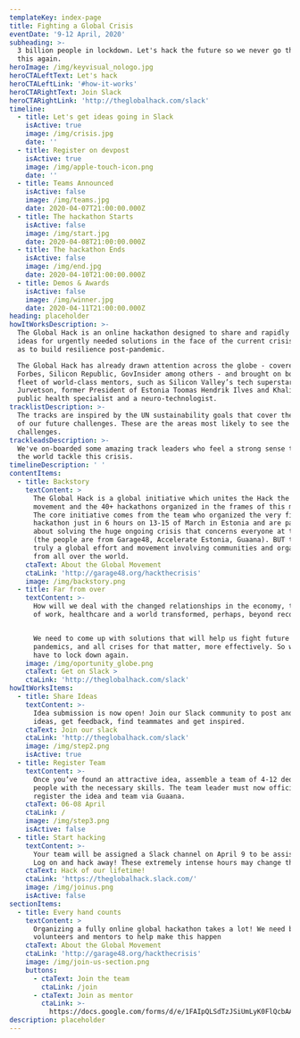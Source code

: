 ```yaml
---
templateKey: index-page
title: Fighting a Global Crisis
eventDate: '9-12 April, 2020'
subheading: >-
  3 billion people in lockdown. Let's hack the future so we never go through
  this again. 
heroImage: /img/keyvisual_nologo.jpg
heroCTALeftText: Let's hack
heroCTALeftLink: '#how-it-works'
heroCTARightText: Join Slack
heroCTARightLink: 'http://theglobalhack.com/slack'
timeline:
  - title: Let's get ideas going in Slack
    isActive: true
    image: /img/crisis.jpg
    date: ''
  - title: Register on devpost
    isActive: true
    image: /img/apple-touch-icon.png
    date: ''
  - title: Teams Announced
    isActive: false
    image: /img/teams.jpg
    date: 2020-04-07T21:00:00.000Z
  - title: The hackathon Starts
    isActive: false
    image: /img/start.jpg
    date: 2020-04-08T21:00:00.000Z
  - title: The hackathon Ends
    isActive: false
    image: /img/end.jpg
    date: 2020-04-10T21:00:00.000Z
  - title: Demos & Awards
    isActive: false
    image: /img/winner.jpg
    date: 2020-04-11T21:00:00.000Z
heading: placeholder
howItWorksDescription: >-
  The Global Hack is an online hackathon designed to share and rapidly develop
  ideas for urgently needed solutions in the face of the current crisis, as well
  as to build resilience post-pandemic.

  The Global Hack has already drawn attention across the globe - covered by
  Forbes, Silicon Republic, GovInsider among others - and brought on board a
  fleet of world-class mentors, such as Silicon Valley’s tech superstar Steve
  Jurvetson, former President of Estonia Toomas Hendrik Ilves and Khaliya,
  public health specialist and a neuro-technologist. 
tracklistDescription: >-
  The tracks are inspired by the UN sustainability goals that cover the majority
  of our future challenges. These are the areas most likely to see the biggest
  challenges. 
trackleadsDescription: >-
  We've on-boarded some amazing track leaders who feel a strong sense to help
  the world tackle this crisis.
timelineDescription: ' '
contentItems:
  - title: Backstory
    textContent: >
      The Global Hack is a global initiative which unites the Hack the Crisis
      movement and the 40+ hackathons organized in the frames of this movement.
      The core initiative comes from the team who organized the very first
      hackathon just in 6 hours on 13-15 of March in Estonia and are passionate
      about solving the huge ongoing crisis that concerns everyone at the moment
      (the people are from Garage48, Accelerate Estonia, Guaana). BUT this is
      truly a global effort and movement involving communities and organizers
      from all over the world. 
    ctaText: About the Global Movement
    ctaLink: 'http://garage48.org/hackthecrisis'
    image: /img/backstory.png
  - title: Far from over
    textContent: >-
      How will we deal with the changed relationships in the economy, the future
      of work, healthcare and a world transformed, perhaps, beyond recognition? 


      We need to come up with solutions that will help us fight future
      pandemics, and all crises for that matter, more effectively. So we never
      have to lock down again.
    image: /img/oportunity_globe.png
    ctaText: Get on Slack >
    ctaLink: 'http://theglobalhack.com/slack'
howItWorksItems:
  - title: Share Ideas
    textContent: >-
      Idea submission is now open! Join our Slack community to post and discuss
      ideas, get feedback, find teammates and get inspired.
    ctaText: Join our slack
    ctaLink: 'http://theglobalhack.com/slack'
    image: /img/step2.png
    isActive: true
  - title: Register Team
    textContent: >-
      Once you’ve found an attractive idea, assemble a team of 4-12 dedicated
      people with the necessary skills. The team leader must now officially
      register the idea and team via Guaana.
    ctaText: 06-08 April
    ctaLink: /
    image: /img/step3.png
    isActive: false
  - title: Start hacking
    textContent: >-
      Your team will be assigned a Slack channel on April 9 to be assisted via.
      Log on and hack away! These extremely intense hours may change the world!
    ctaText: Hack of our lifetime!
    ctaLink: 'https://theglobalhack.slack.com/'
    image: /img/joinus.png
    isActive: false
sectionItems:
  - title: Every hand counts
    textContent: >
      Organizing a fully online global hackathon takes a lot! We need both
      volunteers and mentors to help make this happen
    ctaText: About the Global Movement
    ctaLink: 'http://garage48.org/hackthecrisis'
    image: /img/join-us-section.png
    buttons:
      - ctaText: Join the team
        ctaLink: /join
      - ctaText: Join as mentor
        ctaLink: >-
          https://docs.google.com/forms/d/e/1FAIpQLSdTzJSiUmLyK0FlQcbAAaXKdtdKuWsPhA-RgLJRw3LG6vhi4g/viewform
description: placeholder
---
```

